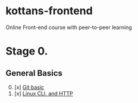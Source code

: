 # kottans-frontend
Online Front-end course with peer-to-peer learning

# Stage 0.

## General Basics
0. [x] [Git basic](GitBasic/gitBasic.md)
1. [x] [Linux CLI, and HTTP](task_linux_cli/linux_cli.md)
